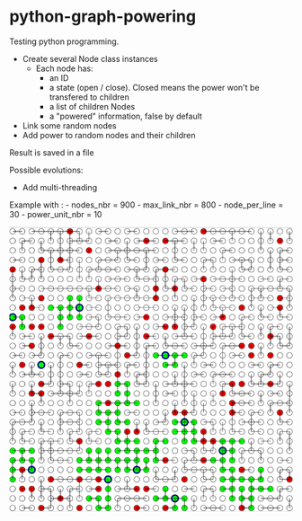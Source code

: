 # python-graph-powering
Testing python programming.

* Create several Node class instances
  - Each node has:
    - an ID
    - a state (open / close). Closed means the power won't be transfered to children
    - a list of children Nodes
    - a "powered" information, false by default
* Link some random nodes
* Add power to random nodes and their children

Result is saved in a file

Possible evolutions:
  - Add multi-threading
  
  Example with :
    -     nodes_nbr = 900
    -     max_link_nbr = 800
    -     node_per_line = 30
    -     power_unit_nbr = 10
    
![Example](https://github.com/mlaffargue/test-python-graph/blob/master/example.png?raw=true)
